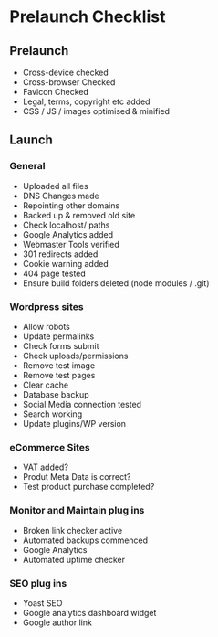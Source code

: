 # Prelaunch Checklist
## Prelaunch
- Cross-device checked
- Cross-browser Checked
- Favicon Checked
- Legal, terms, copyright etc added
- CSS / JS / images optimised & minified

## Launch
### General
- Uploaded all files
- DNS Changes made
- Repointing other domains
- Backed up & removed old site
- Check localhost/ paths
- Google Analytics added
- Webmaster Tools verified
- 301 redirects added
- Cookie warning added
- 404 page tested
- Ensure build folders deleted (node modules / .git)

### Wordpress sites
- Allow robots
- Update permalinks
- Check forms submit
- Check uploads/permissions
- Remove test image
- Remove test pages
- Clear cache
- Database backup
- Social Media connection tested
- Search working
- Update plugins/WP version

### eCommerce Sites
- VAT added?
- Produt Meta Data is correct?
- Test product purchase completed?

### Monitor and Maintain plug ins
- Broken link checker active
- Automated backups commenced
- Google Analytics 
- Automated uptime checker

### SEO plug ins
- Yoast SEO
- Google analytics dashboard widget
- Google author link 

